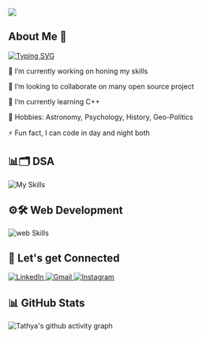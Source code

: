 <img src="https://komarev.com/ghpvc/?username=Tathya-J&label=Profile+Views&color=2f81f7&style=for-the-badge" />

## About Me 👤
[![Typing SVG](https://readme-typing-svg.demolab.com?font=Fira+Code&pause=1000&background=FFFFFF00&width=435&lines=Tech-Xplorer+%7C+Web-Developer)](https://git.io/typing-svg)

🔭 I’m currently working on honing my skills

👯 I’m looking to collaborate on many open source project

🌱 I’m currently learning C++

💬 Hobbies: Astronomy, Psychology, History, Geo-Politics

⚡ Fun fact, I can code in day and night both

## 📊🗂️  DSA
![My Skills](https://skillicons.dev/icons?i=python,cpp,c)

## ⚙️🛠️  Web Development
![web Skills](https://skillicons.dev/icons?i=js,html,css)


## 🤝 Let's get Connected
<div align="left">
  <a href="https://www.linkedin.com/in/tathya-j-278602229/" target="_blank">
    <img alt="LinkedIn" src="https://img.shields.io/badge/linkedin-%230077B5.svg?style=for-the-badge&logo=linkedin&logoColor=white"/>
  </a>
  <a href="mailto:Tathyajoshi2005@gmail.com" target="_blank">
    <img alt="Gmail" src="https://img.shields.io/badge/Gmail-D14836?style=for-the-badge&logo=gmail&logoColor=white"/>
  </a>
  <a href="https://www.instagram.com/juust_some_guy" target="_blank">
    <img alt="Instagram" src="https://img.shields.io/badge/Instagram-%23E4405F.svg?style=for-the-badge&logo=Instagram&logoColor=white"/>
  </a>
</div>

## 📊 GitHub Stats

![Tathya's github activity graph](https://github-readme-activity-graph.vercel.app/graph?username=Tathya-J&bg_color=1c1c1c&color=e6e6e6&line=e6e6e6&point=c2c2c2&area=true&area_color=c2c2c2&hide_border=true)
